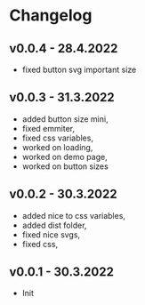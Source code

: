 # Changelog

## **v0.0.4** - 28.4.2022

- fixed button svg important size

## **v0.0.3** - 31.3.2022

- added button size mini,
- fixed emmiter,
- fixed css variables,
- worked on loading,
- worked on demo page,
- worked on button sizes

## **v0.0.2** - 30.3.2022

- added nice to css variables,
- added dist folder,
- fixed nice svgs,
- fixed css,

## **v0.0.1** - 30.3.2022

- Init

